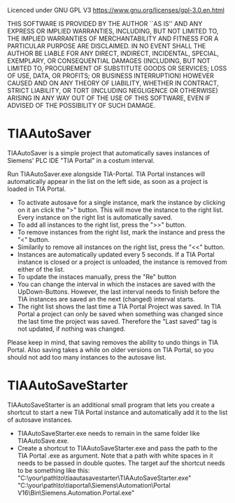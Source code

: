 Licenced under GNU GPL V3 https://www.gnu.org/licenses/gpl-3.0.en.html

THIS SOFTWARE IS PROVIDED BY THE AUTHOR ``AS IS'' AND ANY EXPRESS OR IMPLIED WARRANTIES, INCLUDING, BUT NOT LIMITED TO, THE IMPLIED WARRANTIES OF MERCHANTABILITY AND FITNESS FOR A PARTICULAR PURPOSE ARE DISCLAIMED. IN NO EVENT SHALL THE AUTHOR BE LIABLE FOR ANY DIRECT, INDIRECT, INCIDENTAL, SPECIAL, EXEMPLARY, OR CONSEQUENTIAL DAMAGES (INCLUDING, BUT NOT LIMITED TO, PROCUREMENT OF SUBSTITUTE GOODS OR SERVICES; LOSS OF USE, DATA, OR PROFITS; OR BUSINESS INTERRUPTION) HOWEVER CAUSED AND ON ANY THEORY OF LIABILITY, WHETHER IN CONTRACT, STRICT LIABILITY, OR TORT (INCLUDING NEGLIGENCE OR OTHERWISE) ARISING IN ANY WAY OUT OF THE USE OF THIS SOFTWARE, EVEN IF ADVISED OF THE POSSIBILITY OF SUCH DAMAGE.

# TIAAutoSaver
TIAAutoSaver is a simple project that automatically saves instances of Siemens' PLC IDE "TIA Portal" in a costum interval. 

Run TIAAutoSaver.exe alongside TIA-Portal. TIA Portal instances will automatically appear in the list on the left side, as soon as a project is loaded in TIA Portal.

- To activate autosave for a single instance, mark the instance by clicking on it an click the ">" button. This will move the instance to the right list. Every instance on the right list is automatically saved.
- To add all instances to the right list, press the ">>" button. 
- To remove instances from the right list, mark the instance and press the "<" button. 
- Similarily to remove all instances on the right list, press the "<<" button. 
- Instances are automatically updated every 5 seconds. If a TIA Portal instance is closed or a project is unloaded, the instance is removed from either of the list. 
- To update the instaces manually, press the "Re" button
- You can change the interval in which the instaces are saved with the UpDown-Buttons. However, the last interval needs to finish before the TIA instances are saved an     the next (changed) interval starts. 
- The right list shows the last time a TIA Portal Project was saved. In TIA Portal a project can only be saved when something was changed since the last time the project was saved. Therefore the "Last saved" tag is not updated, if nothing was changed. 

Please keep in mind, that saving removes the ability to undo things in TIA Portal. 
Also saving takes a while on older versions on TIA Portal, so you should not add too many instances to the autosave list. 

# TIAAutoSaveStarter
TIAAutoSaveStarter is an additional small program that lets you create a shortcut to start a new TIA Portal instance and automatically add it to the list of autosave instances. 

- TIAAutoSaveStarter.exe needs to remain in the same folder like TIAAutoSave.exe.
- Create a shortcut to TIAAutoSaveStarter.exe and pass the path to the TIA Portal .exe as argument. Note that a path with white spaces in it needs to be passed in double quotes. The target auf the shortcut needs to be something like this:
"C:\your\path\to\tiaautasavestarter\TIAAutoSaveStarter.exe" "C:\your\path\to\tiaportal\Siemens\Automation\Portal V16\Bin\Siemens.Automation.Portal.exe"
